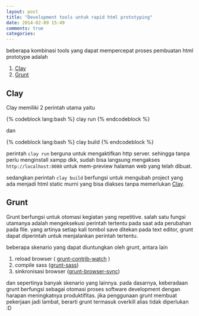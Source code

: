```yaml
---
layout: post
title: "Development tools untuk rapid html prototyping"
date: 2014-02-09 15:49
comments: true
categories: 
---
```


beberapa kombinasi tools yang dapat mempercepat proses pembuatan html prototype adalah

1. [Clay](http://lucuma.github.io/Clay/)
2. [Grunt](http://gruntjs.com/)

## Clay
Clay memiliki 2 perintah utama yaitu

{% codeblock lang:bash %}
clay run
{% endcodeblock %}

dan

{% codeblock lang:bash %}
clay build
{% endcodeblock %}

perintah ```clay run``` berguna untuk mengaktifkan http server. sehingga tanpa perlu menginstall xampp dkk, sudah bisa langsung mengakses ```http://localhost:8080``` untuk mem-preview halaman web yang telah dibuat.

sedangkan perintah ```clay build``` berfungsi untuk mengubah project yang ada menjadi html static murni yang bisa diakses tanpa memerlukan [Clay](http://lucuma.github.io/Clay).

## Grunt
Grunt berfungsi untuk otomasi kegiatan yang repetitive. salah satu fungsi utamanya adalah mengeksekusi perintah tertentu pada saat ada perubahan pada file. yang artinya setiap kali tombol save ditekan pada text editor, grunt dapat diperintah untuk menjalankan perintah tertentu.

beberapa skenario yang dapat diuntungkan oleh grunt, antara lain

1. reload browser ( [grunt-contrib-watch](https://github.com/gruntjs/grunt-contrib-watch) )
2. compile sass ([grunt-sass](https://github.com/sindresorhus/grunt-sass))
3. sinkronisasi browser ([grunt-browser-sync](https://github.com/shakyShane/grunt-browser-sync))

dan sepertinya banyak skenario yang lainnya. pada dasarnya, keberadaan grunt berfungsi sebagai otomasi proses software development dengan harapan meningkatnya produktifitas. jika penggunaan grunt membuat pekerjaan jadi lambat, berarti grunt termasuk overkill alias tidak diperlukan :D
